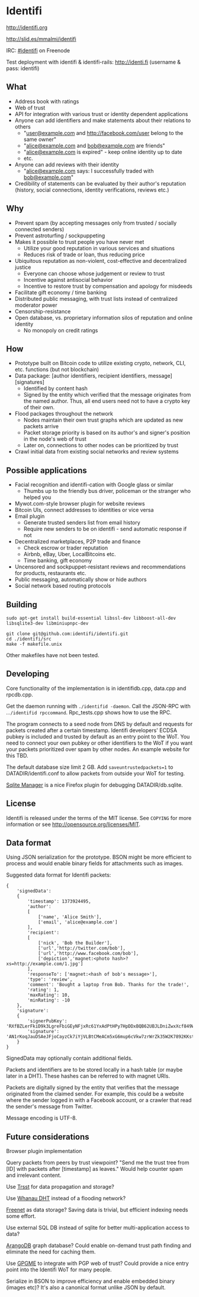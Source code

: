 Identifi
========

http://identifi.org

http://slid.es/mmalmi/identifi

IRC: [#identifi](https://webchat.freenode.net/?channels=identifi&uio=d4) on Freenode

Test deployment with identifi & identifi-rails: http://identi.fi (username & pass: identifi)

What
----
- Address book with ratings
- Web of trust
- API for integration with various trust or identity dependent applications
- Anyone can add identifiers and make statements about their relations to others
  - "user@example.com and http://facebook.com/user belong to the same owner"
  - "alice@example.com and bob@example.com are friends"
  - "alice@example.com is expired" - keep online identity up to date
  - etc.
- Anyone can add reviews with their identity
  - "alice@example.com says: I successfully traded with bob@example.com"
- Credibility of statements can be evaluated by their author's reputation (history, social connections, identity verifications, reviews etc.)

Why
---
- Prevent spam (by accepting messages only from trusted / socially connected senders)
- Prevent astroturfing / sockpuppeting
- Makes it possible to trust people you have never met
  - Utilize your good reputation in various services and situations
  - Reduces risk of trade or loan, thus reducing price
- Ubiquitous reputation as non-violent, cost-effective and decentralized justice
  - Everyone can choose whose judgement or review to trust
  - Incentive against antisocial behavior
  - Incentive to restore trust by compensation and apology for misdeeds
- Facilitate gift economy / time banking
- Distributed public messaging, with trust lists instead of centralized moderator power
- Censorship-resistance
- Open database, vs. proprietary information silos of reputation and online identity
  - No monopoly on credit ratings

How
---
- Prototype built on Bitcoin code to utilize existing crypto, network, CLI, etc. functions (but not blockchain)
- Data package: [author identifiers, recipient identifiers, message][signatures]
  - Identified by content hash
  - Signed by the entity which verified that the message originates from the named author. Thus, all end users need not to have a crypto key of their own.
- Flood packages throughout the network
  - Nodes maintain their own trust graphs which are updated as new packets arrive
  - Packet storage priority is based on its author's and signer's position in the node's web of trust
  - Later on, connections to other nodes can be prioritized by trust
- Crawl initial data from existing social networks and review systems

Possible applications
---------------------
- Facial recognition and identifi-cation with Google glass or similar
  - Thumbs up to the friendly bus driver, policeman or the stranger who helped you
- Mywot.com-style browser plugin for website reviews
- Bitcoin UIs, connect addresses to identities or vice versa
- Email plugin
  - Generate trusted senders list from email history
  - Require new senders to be on identifi - send automatic response if not
- Decentralized marketplaces, P2P trade and finance
  - Check escrow or trader reputation
  - Airbnb, eBay, Uber, LocalBitcoins etc.
  - Time banking, gift economy
- Uncensored and sockpuppet-resistant reviews and recommendations for products, restaurants etc.
- Public messaging, automatically show or hide authors
- Social network based routing protocols

Building
--------

    sudo apt-get install build-essential libssl-dev libboost-all-dev libsqlite3-dev libminiupnpc-dev

    git clone git@github.com:identifi/identifi.git
    cd ./identifi/src
    make -f makefile.unix

Other makefiles have not been tested.

Developing
----------
Core functionality of the implementation is in identifidb.cpp, data.cpp and rpcdb.cpp.

Get the daemon running with `./identifid -daemon`. Call the JSON-RPC with .`./identifid rpccommand`. Rpc_tests.cpp shows how to use the RPC.

The program connects to a seed node from DNS by default and requests for packets created after a certain timestamp. Identifi developers' ECDSA pubkey is included and trusted by default as an entry point to the WoT. You need to connect your own pubkey or other identifiers to the WoT if you want your packets prioritized over spam by other nodes. An example website for this TBD.

The default database size limit 2 GB. Add `saveuntrustedpackets=1` to DATADIR/identifi.conf to allow packets from outside your WoT for testing.

[Sqlite Manager](https://addons.mozilla.org/en-US/firefox/addon/sqlite-manager/) is a nice Firefox plugin for debugging DATADIR/db.sqlite.

License
-------

Identifi is released under the terms of the MIT license. See `COPYING` for more information or see http://opensource.org/licenses/MIT.

Data format
-----------

Using JSON serialization for the prototype. BSON might be more efficient to process and would enable binary fields for attachments such as images.

Suggested data format for Identifi packets:

    {
    	'signedData':
    	{
	    	'timestamp': 1373924495,
		    'author':
		    [
		    	['name', 'Alice Smith'],
		    	['email', 'alice@example.com']
		    ],
  			'recipient':
  			[
  	    		['nick', 'Bob the Builder'],
  	    		['url','http://twitter.com/bob'],
  	    		['url','http://www.facebook.com/bob'],
  	    		['depiction','magnet:<photo hash>?xs=http://example.com/1.jpg']
  			],
  			'responseTo': ['magnet:<hash of bob's message>'],
  			'type': 'review',
  			'comment': 'Bought a laptop from Bob. Thanks for the trade!',
  			'rating': 1,
  			'maxRating': 10,
  			'minRating': -10
  		},
  		'signature':
  		{
  			'signerPubKey': 'RXfBZLerFkiD9k3LgreFbiGEyNFjxRc61YxAdPtHPy7HpDDxBQB62UBJLDniZwxXcf849WSra1u6TDCvUtdJxFJU',
  			'signature': 'AN1rKoqJauDSAeJFjoCayzCk7iYjVLBtCMeACm5xG6mup6cVkw7zrWrZk35W2K7892KKstbdqEpRYWVPejKLDw12HPnF3fQCH'
  		}
  	}

SignedData may optionally contain additional fields.

Packets and identifiers are to be stored locally in a hash table (or maybe later in a DHT). These hashes can be referred to with magnet URIs.

Packets are digitally signed by the entity that verifies that the message originated from the claimed sender. For example, this could be a website where the sender logged in with a Facebook account, or a crawler that read the sender's message from Twitter.

Message encoding is UTF-8.


Future considerations
---------------------

Browser plugin implementation

Query packets from peers by trust viewpoint? "Send me the trust tree from [ID] with packets after [timestamp] as leaves." Would help counter spam and irrelevant content.

Use [Trsst](http://www.trsst.com) for data propagation and storage?

Use [Whanau DHT](http://pdos.csail.mit.edu/papers/whanau-nsdi10-abstract.html) instead of a flooding network?

[Freenet](http://freenetproject.org) as data storage? Saving data is trivial, but efficient indexing needs some effort.

Use external SQL DB instead of sqlite for better multi-application access to data?

[ArangoDB](https://www.arangodb.org/) graph database? Could enable on-demand trust path finding and eliminate the need for caching them.

Use [GPGME](http://www.gnupg.org/related_software/gpgme) to integrate with PGP web of trust? Could provide a nice entry point into the Identifi WoT for many people.

Serialize in BSON to improve efficiency and enable embedded binary (images etc)? It's also a canonical format unlike JSON by default.
